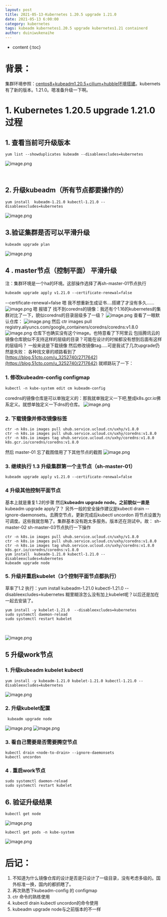 ```yaml
---
layout: post
title: 2021-05-13-Kubernetes 1.20.5 upgrade 1.21.0
date: 2021-05-13 6:00:00
category: kubernetes
tags: kubeadm kubernetes1.20.5 upgrade kubernetes1.21 containerd
author: duiniwukenaihe
---
```

* content
{:toc}

# 背景：
集群环境参照：[centos8+kubeadm1.20.5+cilium+hubble环境搭建](https://cloud.tencent.com/developer/article/1806089 )。kubernets有了新的版本。1.21.0。嗯准备升级一下啊。


# 1. Kubernetes 1.20.5 upgrade 1.21.0过程
## 1. 查看当前可升级版本
 
```
yum list --showduplicates kubeadm --disableexcludes=kubernetes
```
![image.png](https://cdn.nlark.com/yuque/0/2021/png/2505271/1620893541424-9c269a29-0b92-4cad-8377-e390d8fc3e89.png#clientId=u84c3379d-e2bf-4&from=paste&height=508&id=u35f7f230&margin=%5Bobject%20Object%5D&name=image.png&originHeight=508&originWidth=1654&originalType=binary&size=73590&status=done&style=none&taskId=u2cb0a600-4435-49bd-a198-ada7608677a&width=1654)
​

​

##  2. 升级kubeadm（所有节点都要操作的）
```
yum install  kubeadm-1.21.0 kubectl-1.21.0 --disableexcludes=kubernetes
```
![image.png](https://cdn.nlark.com/yuque/0/2021/png/2505271/1620893610091-92d5b069-333a-4045-9a4a-cddbdfad5bf4.png#clientId=u84c3379d-e2bf-4&from=paste&height=672&id=ud2833468&margin=%5Bobject%20Object%5D&name=image.png&originHeight=672&originWidth=1616&originalType=binary&size=79365&status=done&style=none&taskId=u6bf0b777-1c9a-43bc-9c74-3cb3c9a69cf&width=1616)
## 3.验证集群是否可以平滑升级
```
kubeadm upgrade plan
```
![image.png](https://cdn.nlark.com/yuque/0/2021/png/2505271/1620893906897-2764a3b6-c1fb-41b7-b00b-ead26cde5d2c.png#clientId=u84c3379d-e2bf-4&from=paste&height=768&id=u2850fbc8&margin=%5Bobject%20Object%5D&name=image.png&originHeight=768&originWidth=1604&originalType=binary&size=91063&status=done&style=none&taskId=ue5a40b4e-9425-4b1a-a57c-b60612cfef7&width=1604) 
## 4 . master节点（控制平面） 平滑升级
注：集群环境是一个ha的环境。这部操作选择了再sh-master-01节点执行
```
kubeadm upgrade apply v1.21.0 --certificate-renewal=false
```
--certificate-renewal=false  嗯 我不想重新生成证书....搭建了才没有多久......
![image.png](https://cdn.nlark.com/yuque/0/2021/png/2505271/1620893462312-47f85f14-7bd8-4fb5-81a6-8a8176c737a2.png#clientId=u84c3379d-e2bf-4&from=paste&height=341&id=uab00bb0b&margin=%5Bobject%20Object%5D&name=image.png&originHeight=341&originWidth=1876&originalType=binary&size=73766&status=done&style=none&taskId=u40404a64-263b-4730-aa27-025067f5c2f&width=1876)
嗯 报错了 找不到coredns的镜像：我还有个1.16的kubernetes的集群对比了一下，貌似coredns的目录层级多了一级？
![image.png](https://cdn.nlark.com/yuque/0/2021/png/2505271/1620893989914-94596b89-d228-4a8d-941a-7d5d6135ed96.png#clientId=u84c3379d-e2bf-4&from=paste&height=161&id=u1f5afd2e&margin=%5Bobject%20Object%5D&name=image.png&originHeight=161&originWidth=967&originalType=binary&size=33707&status=done&style=none&taskId=u6b683b12-145e-44fa-a060-d3aa42207fe&width=967)
查看了一眼默认仓库：
![image.png](https://cdn.nlark.com/yuque/0/2021/png/2505271/1620894072851-b1bb66a6-31ef-425e-b72b-8bf09795616d.png#clientId=u84c3379d-e2bf-4&from=paste&height=141&id=u78b2c5fc&margin=%5Bobject%20Object%5D&name=image.png&originHeight=141&originWidth=1104&originalType=binary&size=23611&status=done&style=none&taskId=uff2d0ec8-dba0-436b-b24b-2255074c2c3&width=1104)
然后 ctr images pull registry.aliyuncs.com/google_containers/coredns/coredns:v1.8.0
![image.png](https://cdn.nlark.com/yuque/0/2021/png/2505271/1620894696859-007d7346-ef94-48e7-9350-fccbeeea3402.png#clientId=u84c3379d-e2bf-4&from=paste&height=149&id=ufc2c2018&margin=%5Bobject%20Object%5D&name=image.png&originHeight=149&originWidth=1598&originalType=binary&size=29474&status=done&style=none&taskId=u993bfaa8-2bc2-4ecd-8591-910d25fe934&width=1598)
仓库下也确实没有这个image。也特意看了下阿里云 包括腾讯云的镜像仓库貌似不支持这样的层级的目录？可能在设计的时候都没有想到后面有这样的层级吗？
一般来说是下载镜像 然后修改镜像tag.....可是我试了几次upgrade仍然是失败：
各种找文章的顺路看到了[https://blog.51cto.com/u_3252740/2717642](https://blog.51cto.com/u_3252740/2717642)
就顺路玩了一下：
### 1. 修改kubeadm-config configmap
```
kubectl -n kube-system edit cm kubeadm-config
```
coredns的镜像仓库是可以单独定义的：那我就单独定义一下吧,整成k8s.gcr.io佛系定义。就想单独定义一下dns的仓库。
![image.png](https://cdn.nlark.com/yuque/0/2021/png/2505271/1620894963957-66177219-a58a-4ff8-8907-10e797614224.png#clientId=u84c3379d-e2bf-4&from=paste&height=521&id=uda175762&margin=%5Bobject%20Object%5D&name=image.png&originHeight=521&originWidth=891&originalType=binary&size=42198&status=done&style=none&taskId=u8ce16d9a-8321-434e-bb8c-b63795bf1ae&width=891)
### 2. 下载镜像并修改镜像标签
```
ctr -n k8s.io images pull uhub.service.ucloud.cn/uxhy/v1.8.0
ctr -n k8s.io images pull uhub.service.ucloud.cn/uxhy/coredns:v1.8.0
ctr -n k8s.io images tag uhub.service.ucloud.cn/uxhy/coredns:v1.8.0 k8s.gcr.io/coredns/coredns:v1.8.0
```
然后
master-01 忘了截图借用了下其他节点的截图
![image.png](https://cdn.nlark.com/yuque/0/2021/png/2505271/1620895268158-643f192e-140c-460a-8e0d-5932b5e12bf2.png#clientId=u84c3379d-e2bf-4&from=paste&height=202&id=u1668ba2e&margin=%5Bobject%20Object%5D&name=image.png&originHeight=202&originWidth=1464&originalType=binary&size=38230&status=done&style=none&taskId=u83a2304e-4cad-44a2-b6b2-8ac93c58127&width=1464)
### 3. 继续执行 1.3 升级集群第一个主节点（sh-master-01）
```
kubeadm upgrade apply v1.21.0 --certificate-renewal=false
```
### 4 升级其他控制平面节点
基本上就是重复1.2的步骤 然后**kubeadm upgrade node。之前貌似一直是**kubeadm upgrade apply了？
另外一般的安全操作建议是kubectl drain <node-to-drain> --ignore-daemonsets。去腾空节点，更新完成后kubectl uncordon 将节点设置为可调度。这些我就忽略了。集群基本没有跑太多服务。版本还在测试中。故：
sh-master-02 sh-master-03节点执行一下操作
```
ctr -n k8s.io images pull uhub.service.ucloud.cn/uxhy/v1.8.0
ctr -n k8s.io images pull uhub.service.ucloud.cn/uxhy/coredns:v1.8.0
ctr -n k8s.io images tag uhub.service.ucloud.cn/uxhy/coredns:v1.8.0 k8s.gcr.io/coredns/coredns:v1.8.0
yum install  kubeadm-1.21.0 kubectl-1.21.0 --disableexcludes=kubernetes
kubeadm upgrade node
```
### 5. 升级并重启kubelet（3个控制平面节点都执行）
草率了1.2 执行：yum install  kubeadm-1.21.0 kubectl-1.21.0 --disableexcludes=kubernetes 糊里糊涂怎么没有加上kubelet呢？以后还是加在一起去安装了。
```
yum install -y kubelet-1.21.0  --disableexcludes=kubernetes
sudo systemctl daemon-reload
sudo systemctl restart kubelet
```
​

![image.png](https://cdn.nlark.com/yuque/0/2021/png/2505271/1620895597437-f037e2e9-e3f4-42ab-9d2b-7d3659a0c980.png#clientId=u84c3379d-e2bf-4&from=paste&height=670&id=u7a99e13b&margin=%5Bobject%20Object%5D&name=image.png&originHeight=670&originWidth=1660&originalType=binary&size=155140&status=done&style=none&taskId=u3b304700-b8f5-4825-babf-7c7b77cc2ba&width=1660)


## 5 升级work节点


### 1. 升级kubeadm kubelet kubectl
```
yum install -y kubeadm-1.21.0 kubelet-1.21.0 kubectl-1.21.0 --disableexcludes=kubernetes
```
![image.png](https://cdn.nlark.com/yuque/0/2021/png/2505271/1620896066329-bf817ea3-61bd-4d61-be0c-cd2367edddba.png#clientId=u84c3379d-e2bf-4&from=paste&height=759&id=ua5bf0962&margin=%5Bobject%20Object%5D&name=image.png&originHeight=759&originWidth=1626&originalType=binary&size=98528&status=done&style=none&taskId=uc144722c-c64f-4f0e-86a3-833dc42a4c4&width=1626)
### 2. 升级kubelet配置
```
 kubeadm upgrade node
```


![image.png](https://cdn.nlark.com/yuque/0/2021/png/2505271/1620896267189-5f47156e-5f9c-48b5-a05a-2614f10d9be8.png#clientId=u84c3379d-e2bf-4&from=paste&height=302&id=uf4f0d343&margin=%5Bobject%20Object%5D&name=image.png&originHeight=302&originWidth=1629&originalType=binary&size=49582&status=done&style=none&taskId=u8a8719ab-8fec-4d71-885c-2c7daa2f6ab&width=1629)
![image.png](https://cdn.nlark.com/yuque/0/2021/png/2505271/1620896313596-7dd2ec83-8198-4b6e-9635-6d94fa911895.png#clientId=u84c3379d-e2bf-4&from=paste&height=133&id=u776958b8&margin=%5Bobject%20Object%5D&name=image.png&originHeight=133&originWidth=1615&originalType=binary&size=20147&status=done&style=none&taskId=u5a46c8e2-3677-4040-af96-c212891bd4e&width=1615)
### 3. 看自己需要是否需要腾空节点 
```
kubectl drain <node-to-drain> --ignore-daemonsets
kubectl uncordon
```
### 4 . 重启work节点
```
sudo systemctl daemon-reload
sudo systemctl restart kubelet
```
## 6. 验证升级结果
```
kubectl get node
```
![image.png](https://cdn.nlark.com/yuque/0/2021/png/2505271/1620898890227-8d39870c-1678-42a3-be94-344086ae1625.png#clientId=u84c3379d-e2bf-4&from=paste&height=125&id=u6151c9e0&margin=%5Bobject%20Object%5D&name=image.png&originHeight=125&originWidth=1193&originalType=binary&size=16650&status=done&style=none&taskId=u9e07ff95-c486-4df0-9825-c258a07822f&width=1193)
```
kubectl get pods -n kube-system
```
![image.png](https://cdn.nlark.com/yuque/0/2021/png/2505271/1620898913771-ed2a8d91-61cc-4e25-9ca1-190635190bb5.png#clientId=u84c3379d-e2bf-4&from=paste&height=716&id=u3da2b757&margin=%5Bobject%20Object%5D&name=image.png&originHeight=716&originWidth=1349&originalType=binary&size=103708&status=done&style=none&taskId=ufe82f517-df6a-4c1a-ba7d-74b41f4d615&width=1349)
# 后记：  

1. 不知道为什么镜像仓库的设计是否是只设计了一级目录，没有考虑多级的。国外标准一换，国内的都抓瞎了。
1. 再次熟悉下kubeadm-config 的 configmap
1. ctr 命令的熟练使用
1. kubectl drain  kubectl uncordon的命令使用
1. kubeadm upgrade node与之前版本的不一样

​

​

